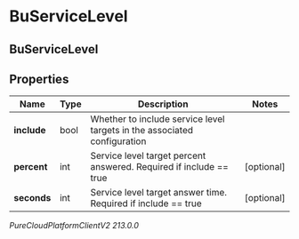 # BuServiceLevel

## BuServiceLevel

## Properties

|Name | Type | Description | Notes|
|------------ | ------------- | ------------- | -------------|
| **include** | bool | Whether to include service level targets in the associated configuration | |
| **percent** | int | Service level target percent answered. Required if include &#x3D;&#x3D; true | [optional] |
| **seconds** | int | Service level target answer time. Required if include &#x3D;&#x3D; true | [optional] |



_PureCloudPlatformClientV2 213.0.0_
